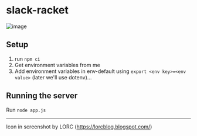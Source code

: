 # slack-racket
![image](https://user-images.githubusercontent.com/14797002/124336212-669c7000-db5a-11eb-971d-601bf21aa8c2.png)

## Setup
1. run `npm ci`
2. Get environment variables from me
3. Add environment variables in env-default using `export <env key>=<env value>` (later we'll use dotenv)... 
## Running the server

Run `node app.js`

---

Icon in screenshot by LORC (https://lorcblog.blogspot.com/)
